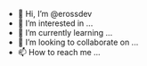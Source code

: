 - 👋 Hi, I’m @erossdev
- 👀 I’m interested in ...
- 🌱 I’m currently learning ...
- 💞️ I’m looking to collaborate on ...
- 📫 How to reach me ...

<!---
erossdev/erossdev is a ✨ special ✨ repository because its `README.md` (this file) appears on your GitHub profile.
You can click the Preview link to take a look at your changes.
--->
